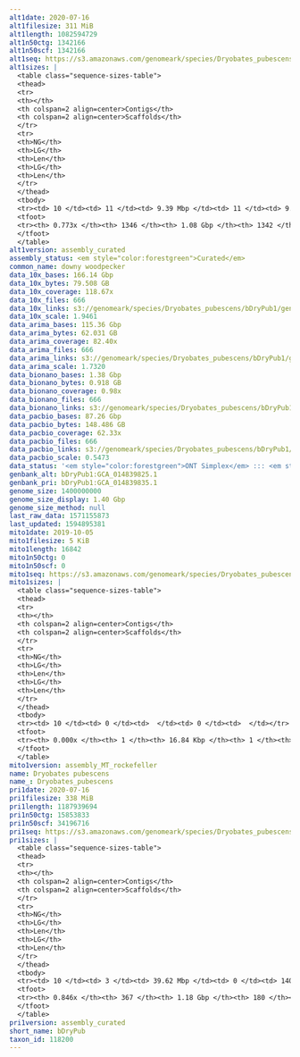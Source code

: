 ```yaml
---
alt1date: 2020-07-16
alt1filesize: 311 MiB
alt1length: 1082594729
alt1n50ctg: 1342166
alt1n50scf: 1342166
alt1seq: https://s3.amazonaws.com/genomeark/species/Dryobates_pubescens/bDryPub1/assembly_curated/bDryPub1.alt.cur.20200716.fasta.gz
alt1sizes: |
  <table class="sequence-sizes-table">
  <thead>
  <tr>
  <th></th>
  <th colspan=2 align=center>Contigs</th>
  <th colspan=2 align=center>Scaffolds</th>
  </tr>
  <tr>
  <th>NG</th>
  <th>LG</th>
  <th>Len</th>
  <th>LG</th>
  <th>Len</th>
  </tr>
  </thead>
  <tbody>
  <tr><td> 10 </td><td> 11 </td><td> 9.39 Mbp </td><td> 11 </td><td> 9.39 Mbp </td></tr>  <tr><td> 20 </td><td> 31 </td><td> 5.33 Mbp </td><td> 31 </td><td> 5.33 Mbp </td></tr>  <tr><td> 30 </td><td> 63 </td><td> 3.30 Mbp </td><td> 63 </td><td> 3.30 Mbp </td></tr>  <tr><td> 40 </td><td> 118 </td><td> 2.11 Mbp </td><td> 118 </td><td> 2.11 Mbp </td></tr>  <tr style="background-color:#cccccc;"><td> 50 </td><td> 202 </td><td> 1.34 Mbp </td><td> 202 </td><td> 1.34 Mbp </td></tr>  <tr><td> 60 </td><td> 334 </td><td> 0.82 Mbp </td><td> 334 </td><td> 0.82 Mbp </td></tr>  <tr><td> 70 </td><td> 570 </td><td> 414.46 Kbp </td><td> 570 </td><td> 414.46 Kbp </td></tr>  <tr><td> 80 </td><td> 0 </td><td>  </td><td> 0 </td><td>  </td></tr>  <tr><td> 90 </td><td> 0 </td><td>  </td><td> 0 </td><td>  </td></tr>  <tr><td> 100 </td><td> 0 </td><td>  </td><td> 0 </td><td>  </td></tr>  </tbody>
  <tfoot>
  <tr><th> 0.773x </th><th> 1346 </th><th> 1.08 Gbp </th><th> 1342 </th><th> 1.08 Gbp </th></tr>
  </tfoot>
  </table>
alt1version: assembly_curated
assembly_status: <em style="color:forestgreen">Curated</em>
common_name: downy woodpecker
data_10x_bases: 166.14 Gbp
data_10x_bytes: 79.508 GB
data_10x_coverage: 118.67x
data_10x_files: 666
data_10x_links: s3://genomeark/species/Dryobates_pubescens/bDryPub1/genomic_data/10x/<br>
data_10x_scale: 1.9461
data_arima_bases: 115.36 Gbp
data_arima_bytes: 62.031 GB
data_arima_coverage: 82.40x
data_arima_files: 666
data_arima_links: s3://genomeark/species/Dryobates_pubescens/bDryPub1/genomic_data/arima/<br>
data_arima_scale: 1.7320
data_bionano_bases: 1.38 Gbp
data_bionano_bytes: 0.918 GB
data_bionano_coverage: 0.98x
data_bionano_files: 666
data_bionano_links: s3://genomeark/species/Dryobates_pubescens/bDryPub1/genomic_data/bionano/<br>
data_pacbio_bases: 87.26 Gbp
data_pacbio_bytes: 148.486 GB
data_pacbio_coverage: 62.33x
data_pacbio_files: 666
data_pacbio_links: s3://genomeark/species/Dryobates_pubescens/bDryPub1/genomic_data/pacbio/<br>
data_pacbio_scale: 0.5473
data_status: '<em style="color:forestgreen">ONT Simplex</em> ::: <em style="color:forestgreen">10x</em> ::: <em style="color:forestgreen">Bionano</em> ::: <em style="color:forestgreen">Arima</em>'
genbank_alt: bDryPub1:GCA_014839825.1
genbank_pri: bDryPub1:GCA_014839835.1
genome_size: 1400000000
genome_size_display: 1.40 Gbp
genome_size_method: null
last_raw_data: 1571155873
last_updated: 1594895381
mito1date: 2019-10-05
mito1filesize: 5 KiB
mito1length: 16842
mito1n50ctg: 0
mito1n50scf: 0
mito1seq: https://s3.amazonaws.com/genomeark/species/Dryobates_pubescens/bDryPub1/assembly_MT_rockefeller/bDryPub1.MT.20191005.fasta.gz
mito1sizes: |
  <table class="sequence-sizes-table">
  <thead>
  <tr>
  <th></th>
  <th colspan=2 align=center>Contigs</th>
  <th colspan=2 align=center>Scaffolds</th>
  </tr>
  <tr>
  <th>NG</th>
  <th>LG</th>
  <th>Len</th>
  <th>LG</th>
  <th>Len</th>
  </tr>
  </thead>
  <tbody>
  <tr><td> 10 </td><td> 0 </td><td>  </td><td> 0 </td><td>  </td></tr>  <tr><td> 20 </td><td> 0 </td><td>  </td><td> 0 </td><td>  </td></tr>  <tr><td> 30 </td><td> 0 </td><td>  </td><td> 0 </td><td>  </td></tr>  <tr><td> 40 </td><td> 0 </td><td>  </td><td> 0 </td><td>  </td></tr>  <tr style="background-color:#cccccc;"><td> 50 </td><td> 0 </td><td style="background-color:#ff8888;">  </td><td> 0 </td><td style="background-color:#ff8888;">  </td></tr>  <tr><td> 60 </td><td> 0 </td><td>  </td><td> 0 </td><td>  </td></tr>  <tr><td> 70 </td><td> 0 </td><td>  </td><td> 0 </td><td>  </td></tr>  <tr><td> 80 </td><td> 0 </td><td>  </td><td> 0 </td><td>  </td></tr>  <tr><td> 90 </td><td> 0 </td><td>  </td><td> 0 </td><td>  </td></tr>  <tr><td> 100 </td><td> 0 </td><td>  </td><td> 0 </td><td>  </td></tr>  </tbody>
  <tfoot>
  <tr><th> 0.000x </th><th> 1 </th><th> 16.84 Kbp </th><th> 1 </th><th> 16.84 Kbp </th></tr>
  </tfoot>
  </table>
mito1version: assembly_MT_rockefeller
name: Dryobates pubescens
name_: Dryobates_pubescens
pri1date: 2020-07-16
pri1filesize: 338 MiB
pri1length: 1187939694
pri1n50ctg: 15853833
pri1n50scf: 34196716
pri1seq: https://s3.amazonaws.com/genomeark/species/Dryobates_pubescens/bDryPub1/assembly_curated/bDryPub1.pri.cur.20200716.fasta.gz
pri1sizes: |
  <table class="sequence-sizes-table">
  <thead>
  <tr>
  <th></th>
  <th colspan=2 align=center>Contigs</th>
  <th colspan=2 align=center>Scaffolds</th>
  </tr>
  <tr>
  <th>NG</th>
  <th>LG</th>
  <th>Len</th>
  <th>LG</th>
  <th>Len</th>
  </tr>
  </thead>
  <tbody>
  <tr><td> 10 </td><td> 3 </td><td> 39.62 Mbp </td><td> 0 </td><td> 140.16 Mbp </td></tr>  <tr><td> 20 </td><td> 7 </td><td> 31.18 Mbp </td><td> 3 </td><td> 49.94 Mbp </td></tr>  <tr><td> 30 </td><td> 11 </td><td> 27.07 Mbp </td><td> 6 </td><td> 47.22 Mbp </td></tr>  <tr><td> 40 </td><td> 18 </td><td> 19.88 Mbp </td><td> 9 </td><td> 43.95 Mbp </td></tr>  <tr style="background-color:#cccccc;"><td> 50 </td><td> 25 </td><td style="background-color:#88ff88;"> 15.85 Mbp </td><td> 12 </td><td style="background-color:#88ff88;"> 34.20 Mbp </td></tr>  <tr><td> 60 </td><td> 36 </td><td> 10.26 Mbp </td><td> 17 </td><td> 24.56 Mbp </td></tr>  <tr><td> 70 </td><td> 54 </td><td> 6.21 Mbp </td><td> 24 </td><td> 17.78 Mbp </td></tr>  <tr><td> 80 </td><td> 92 </td><td> 1.67 Mbp </td><td> 33 </td><td> 9.87 Mbp </td></tr>  <tr><td> 90 </td><td> 0 </td><td>  </td><td> 0 </td><td>  </td></tr>  <tr><td> 100 </td><td> 0 </td><td>  </td><td> 0 </td><td>  </td></tr>  </tbody>
  <tfoot>
  <tr><th> 0.846x </th><th> 367 </th><th> 1.18 Gbp </th><th> 180 </th><th> 1.19 Gbp </th></tr>
  </tfoot>
  </table>
pri1version: assembly_curated
short_name: bDryPub
taxon_id: 118200
---
```

